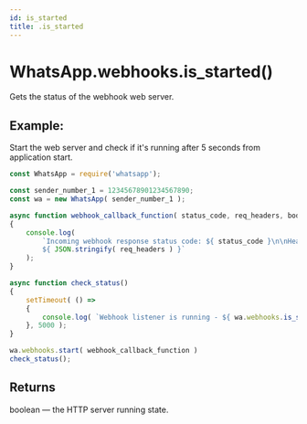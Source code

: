 ```yaml
---
id: is_started
title: .is_started
---
```


# WhatsApp.webhooks.is_started()
Gets the status of the webhook web server.

## Example:
Start the web server and check if it's running after 5 seconds from application start.

```js
const WhatsApp = require('whatsapp');

const sender_number_1 = 12345678901234567890;
const wa = new WhatsApp( sender_number_1 );

async function webhook_callback_function( status_code, req_headers, body, resp, err )
{
    console.log(
        `Incoming webhook response status code: ${ status_code }\n\nHeaders:
        ${ JSON.stringify( req_headers ) }`
    );
}

async function check_status()
{
    setTimeout( () =>
    {
        console.log( `Webhook listener is running - ${ wa.webhooks.is_started() }` );
    }, 5000 );
}

wa.webhooks.start( webhook_callback_function )
check_status();
```

## Returns
boolean — the HTTP server running state.
